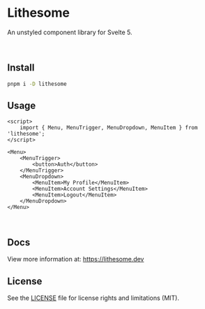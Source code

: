 # Lithesome

An unstyled component library for Svelte 5.

<br>

## Install

```bash
pnpm i -D lithesome
```

## Usage

```svelte
<script>
	import { Menu, MenuTrigger, MenuDropdown, MenuItem } from 'lithesome';
</script>

<Menu>
	<MenuTrigger>
		<button>Auth</button>
	</MenuTrigger>
	<MenuDropdown>
		<MenuItem>My Profile</MenuItem>
		<MenuItem>Account Settings</MenuItem>
		<MenuItem>Logout</MenuItem>
	</MenuDropdown>
</Menu>
```

<br>

## Docs

View more information at: https://lithesome.dev

## License

See the [LICENSE](https://github.com/Gibbu/lithesome/blob/main/LICENSE.md) file for license rights and limitations (MIT).
